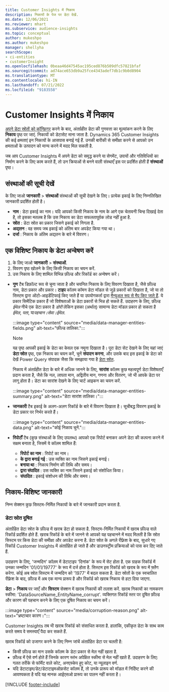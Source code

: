 ```yaml
---
title: Customer Insights में निकाय
description: निकायों के पेज पर डेटा देखें.
ms.date: 12/06/2021
ms.reviewer: mhart
ms.subservice: audience-insights
ms.topic: conceptual
author: mukeshpo
ms.author: mukeshpo
manager: shellyha
searchScope:
- ci-entities
- customerInsight
ms.openlocfilehash: 0beaa46d47545ac195ced876b509dfc57821bfaf
ms.sourcegitcommit: ad74ace653db9a25fce4343adef7db1c9b0d8904
ms.translationtype: MT
ms.contentlocale: hi-IN
ms.lasthandoff: 07/21/2022
ms.locfileid: "9183558"
---
```

# <a name="entities-in-customer-insights"></a>Customer Insights में निकाय

[अपने डेटा स्रोतों को कॉन्फ़िगर](data-sources.md) करने के बाद, अंतर्ग्रहीत डेटा की गुणवत्ता का मूल्यांकन करने के लिए **निकाय** पृष्ठ पर जाएं. निकायों को डेटासेट माना जाता है. Dynamics 365 Customer Insights की कई क्षमताएं इन निकायों के आसपास बनाई गई हैं. उनकी बारीकी से समीक्षा करने से आपको उन क्षमताओं के उत्पादन को मान्य करने में मदद मिल सकती है.

जब आप Customer Insights में अपने डेटा को समृद्ध करने या सेगमेंट, उपायों और गतिविधियों का निर्माण करने के लिए काम करते हैं, तो उन क्रियाओं से बनने वाली संस्थाएँ इस पर प्रदर्शित होती हैं **संस्थाओं** पृष्ठ।

## <a name="view-a-list-of-entities"></a>संस्थाओं की सूची देखें

के लिए जाओ **जानकारी** > **संस्थाओं** संस्थाओं की सूची देखने के लिए। प्रत्येक इकाई के लिए निम्नलिखित जानकारी प्रदर्शित होती है।

- **नाम** : डेटा इकाई का नाम। यदि आपको किसी निकाय के नाम के आगे एक चेतावनी चिन्ह दिखाई देता है, तो इसका मतलब है कि उस निकाय का डेटा सफलतापूर्वक लोड नहीं हुआ है.
- **स्रोत** : डेटा स्रोत का प्रकार जिसने इकाई को निगला है.
- **अद्यतन** : वह समय जब इकाई को अंतिम बार अपडेट किया गया था।
- **दर्जा** : निकाय के अंतिम अद्यतन के बारे में विवरण।

## <a name="explore-a-specific-entitys-data"></a>एक विशिष्ट निकाय के डेटा अन्वेषण करें

1. के लिए जाओ **जानकारी** > **संस्थाओं**.
1. विवरण पृष्ठ खोलने के लिए किसी निकाय का चयन करें.  
1. उस निकाय के लिए शामिल विभिन्न फ़ील्ड और रिकॉर्ड का अन्वेषण करें।

- **गुण** टैब डिफ़ॉल्ट रूप से चुना जाता है और चयनित निकाय के लिए विवरण दिखाता है, जैसे फ़ील्ड नाम, डेटा प्रकार और प्रकार। **टाइप** कॉलम कॉमन डेटा मॉडल से जुड़े प्रकारों को दिखाता है, जो या तो सिस्टम द्वारा ऑटो-आइडेंटिफाई किए जाते हैं या उपयोगकर्ता द्वारा [मैन्युअल रूप से मैप किए जाते हैं](map-entities.md). ये प्रकार सिमेंटिक प्रकार हैं जो विशेषताओं के डेटा प्रकारों से भिन्न हो सकते हैं. उदाहरण के लिए, फ़ील्ड *ईमेल* नीचे एक डेटा प्रकार है *डोरी* लेकिन इसका (अर्थात्) सामान्य डेटा मॉडल प्रकार हो सकता है *ईमेल*, *पता*, या*पहचान।सेवा।ईमेल*.

   :::image type="content" source="media/data-manager-entities-fields.png" alt-text="फ़ील्ड तालिका.":::

   > [!NOTE]
   > यह पृष्ठ आपकी इकाई के डेटा का केवल एक नमूना दिखाता है। पूरा डेटा सेट देखने के लिए यहां जाएं **डेटा स्रोत** पृष्ठ, एक निकाय का चयन करें, चुनें **संपादन करना**, और उसके बाद इस इकाई के डेटा को देखें Power Query संपादक जैसा कि समझाया गया है [डेटा स्रोत](data-sources.md).

   निकाय में अंतर्ग्रहीत डेटा के बारे में अधिक जानने के लिए, **सारांश** कॉलम कुछ महत्वपूर्ण डेटा विशेषताएँ प्रदान करता है, जैसे कि नल, लापता मान, अद्वितीय मान, गणना और वितरण, जो भी आपके डेटा पर लागू होता है। डेटा का सारांश देखने के लिए चार्ट आइकन का चयन करें.

   :::image type="content" source="media/data-manager-entities-summary.png" alt-text="डेटा सारांश तालिका।":::

- **जानकारी** टैब इकाई के अलग-अलग रिकॉर्ड के बारे में विवरण दिखाता है। सूचीबद्ध विवरण इकाई के डेटा प्रकार पर निर्भर करते हैं।

   :::image type="content" source="media/data-manager-entities-data.png" alt-text="कोई निकाय चुनें.":::

- **रिपोर्टों** टैब (कुछ संस्थाओं के लिए उपलब्ध) आपको एक रिपोर्ट बनाकर अपने डेटा की कल्पना करने में सक्षम बनाता है, जिसमें ये कॉलम शामिल हैं:

  - **रिपोर्ट का नाम** : रिपोर्ट का नाम।
  - **के द्वारा बनाई गई** : उस व्यक्ति का नाम जिसने इकाई बनाई।
  - **बनाया था** : निकाय निर्माण की तिथि और समय।
  - **द्वारा संपादित** : उस व्यक्ति का नाम जिसने इकाई को संशोधित किया।
  - **संपादित** : इकाई संशोधन की तिथि और समय।

## <a name="entity-specific-information"></a>निकाय-विशिष्ट जानकारी

निम्न सेक्शन कुछ सिस्टम-निर्मित निकायों के बारे में जानकारी प्रदान करता है.

### <a name="corrupted-data-sources"></a>डेटा स्रोत दूषित

अंतर्ग्रहित डेटा स्रोत के फ़ील्ड में खराब डेटा हो सकता है. सिस्टम-निर्मित निकायों में खराब फ़ील्ड वाले रिकॉर्ड प्रदर्शित होते हैं. खराब रिकॉर्ड के बारे में जानने से आपको यह पहचानने में मदद मिलती है कि स्रोत सिस्टम पर किस डेटा की समीक्षा और अपडेट करना है. डेटा स्रोत के अगले रीफ़्रेश के बाद, सुधारे गए रिकॉर्ड Customer Insights में अंतर्ग्रहित हो जाते हैं और डाउनस्ट्रीम प्रक्रियाओं को पास कर दिए जाते हैं. 

उदाहरण के लिए, 'जन्मदिन' कॉलम में डेटाटाइप 'दिनांक' के रूप में सेट होता है. एक ग्राहक रिकॉर्ड में उनका जन्मदिन '01/01/19777' के रूप में दर्ज होता है. सिस्टम इस रिकॉर्ड को खराब के रूप में फ़्लैग करेगा. कोई अब स्रोत सिस्टम में जन्मदिन को '1977' में बदल सकता है. डेटा स्रोतों के एक स्वचालित रीफ़्रेश के बाद, फ़ील्ड में अब एक मान्य प्रारूप है और रिकॉर्ड को खराब निकाय से हटा दिया जाएगा.

**डेटा** > **निकाय** पर जाएँ और **सिस्टम** सेक्शन में खराब निकायों की तलाश करें. खराब निकायों का नामकरण स्कीमा: 'DataSourceName_EntityName_corrupt'. व्यक्तिगत रिकॉर्ड स्तर पर दूषित फ़ील्ड और कारण की पहचान करने के लिए एक दूषित निकाय का चयन करें।

   :::image type="content" source="media/corruption-reason.png" alt-text="भ्रष्टाचार कारण।":::

Customer Insights तब भी खराब रिकॉर्ड को संसाधित करता है. हालांकि, एकीकृत डेटा के साथ काम करते समय वे समस्याएँ पैदा कर सकते हैं.

खराब रिकॉर्ड को उजागर करने के लिए निम्न जांचें अंतर्ग्रहित डेटा पर चलती है:

- किसी फ़ील्ड का मान उसके कॉलम के डेटा प्रकार से मेल नहीं खाता है.
- फ़ील्ड में ऐसे वर्ण होते हैं जिनके कारण स्तंभ अपेक्षित स्कीमा से मेल नहीं खाते हैं. उदाहरण के लिए: गलत तरीके से फॉर्मेट वाले कोट, अनएस्केप हुए कोट, या न्यूलाइन वर्ण.
- यदि डेटाटाइम/डेट/डेटाटाइमऑफ़सेट कॉलम हैं, तो उनके प्रारूप को मॉडल में निर्दिष्ट करने की आवश्यकता है यदि यह मानक आईएसओ प्रारूप का पालन नहीं करता है।

[!INCLUDE [footer-include](includes/footer-banner.md)]

